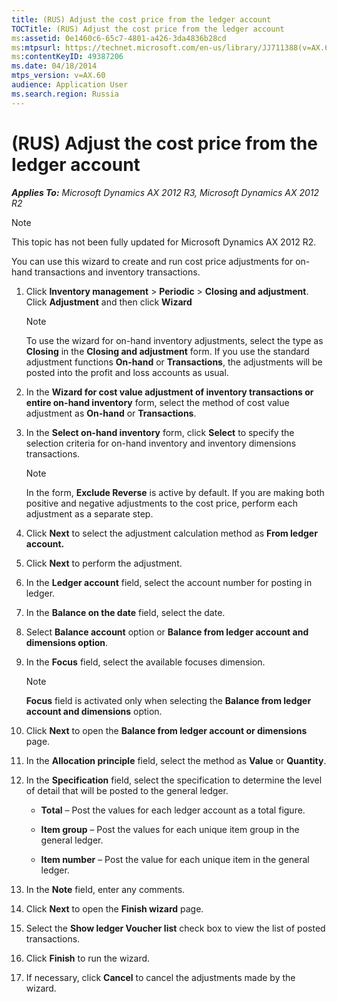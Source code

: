 ```yaml
---
title: (RUS) Adjust the cost price from the ledger account
TOCTitle: (RUS) Adjust the cost price from the ledger account
ms:assetid: 0e1460c6-65c7-4801-a426-3da4836b28cd
ms:mtpsurl: https://technet.microsoft.com/en-us/library/JJ711388(v=AX.60)
ms:contentKeyID: 49387206
ms.date: 04/18/2014
mtps_version: v=AX.60
audience: Application User
ms.search.region: Russia
---
```


# (RUS) Adjust the cost price from the ledger account 


_**Applies To:** Microsoft Dynamics AX 2012 R3, Microsoft Dynamics AX 2012 R2_


> [!NOTE]
> <P>This topic has not been fully updated for Microsoft Dynamics AX 2012 R2.</P>



You can use this wizard to create and run cost price adjustments for on-hand transactions and inventory transactions.

1.  Click **Inventory management** \> **Periodic** \> **Closing and adjustment**. Click **Adjustment** and then click **Wizard**
    

    > [!NOTE]
    > <P>To use the wizard for on-hand inventory adjustments, select the type as <STRONG>Closing</STRONG> in the <STRONG>Closing and adjustment</STRONG> form. If you use the standard adjustment functions <STRONG>On-hand</STRONG> or <STRONG>Transactions</STRONG>, the adjustments will be posted into the profit and loss accounts as usual.</P>



2.  In the **Wizard for cost value adjustment of inventory transactions or entire on-hand inventory** form, select the method of cost value adjustment as **On-hand** or **Transactions**.

3.  In the **Select on-hand inventory** form, click **Select** to specify the selection criteria for on-hand inventory and inventory dimensions transactions.
    

    > [!NOTE]
    > <P>In the form, <STRONG>Exclude Reverse</STRONG> is active by default. If you are making both positive and negative adjustments to the cost price, perform each adjustment as a separate step.</P>



4.  Click **Next** to select the adjustment calculation method as **From ledger account.**

5.  Click **Next** to perform the adjustment.

6.  In the **Ledger account** field, select the account number for posting in ledger.

7.  In the **Balance on the date** field, select the date.

8.  Select **Balance account** option or **Balance from ledger account and dimensions option**.

9.  In the **Focus** field, select the available focuses dimension.
    

    > [!NOTE]
    > <P><STRONG>Focus</STRONG> field is activated only when selecting the <STRONG>Balance from ledger account and dimensions</STRONG> option.</P>



10. Click **Next** to open the **Balance from ledger account or dimensions** page.

11. In the **Allocation principle** field, select the method as **Value** or **Quantity**.

12. In the **Specification** field, select the specification to determine the level of detail that will be posted to the general ledger.
    
      - **Total** – Post the values for each ledger account as a total figure.
    
      - **Item group** – Post the values for each unique item group in the general ledger.
    
      - **Item number** – Post the value for each unique item in the general ledger.

13. In the **Note** field, enter any comments.

14. Click **Next** to open the **Finish wizard** page.

15. Select the **Show ledger Voucher list** check box to view the list of posted transactions.

16. Click **Finish** to run the wizard.

17. If necessary, click **Cancel** to cancel the adjustments made by the wizard.

  


